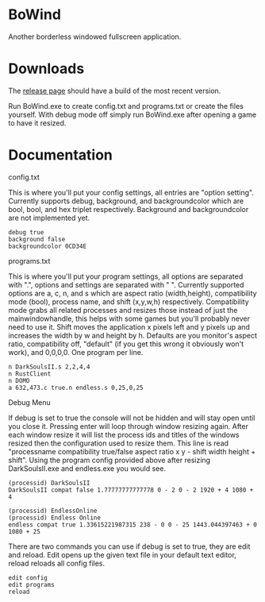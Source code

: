 BoWind
=========
Another borderless windowed fullscreen application.

Downloads
=========
The [release page](https://github.com/Wsheerio/BoWind/releases) should have a build of the most recent version.

Run BoWind.exe to create config.txt and programs.txt or create the files yourself. With debug mode off simply run BoWind.exe after opening a game to have it resized.

Documentation
=========
config.txt

This is where you'll put your config settings, all entries are "option setting". Currently supports debug, background, and backgroundcolor which are bool, bool, and hex triplet respectively. Background and backgroundcolor are not implemented yet.

    debug true
    background false
    backgroundcolor 0CD34E

programs.txt

This is where you'll put your program settings, all options are separated with ".", options and settings are separated with " ". Currently supported options are a, c, n, and s which are aspect ratio (width,height), compatibility mode (bool), process name, and shift (x,y,w,h) respectively. Compatibility mode grabs all related processes and resizes those instead of just the mainwindowhandle, this helps with some games but you'll probably never need to use it. Shift moves the application x pixels left and y pixels up and increases the width by w and height by h. Defaults are you monitor's aspect ratio, compatibility off, "default" (if you get this wrong it obviously won't work), and 0,0,0,0. One program per line.

    n DarkSoulsII.s 2,2,4,4
    n RustClient
    n DOMO
    a 632,473.c true.n endless.s 0,25,0,25
    
Debug Menu

If debug is set to true the console will not be hidden and will stay open until you close it. Pressing enter will loop through window resizing again. After each window resize it will list the process ids and titles of the windows resized then the configuration used to resize them. This line is read "processname compatibility true/false aspect ratio x y - shift width height + shift". Using the program config provided above after resizing DarkSoulsII.exe and endless.exe you would see.

    (processid) DarkSoulsII
    DarkSoulsII compat false 1.77777777777778 0 - 2 0 - 2 1920 + 4 1080 + 4
    
    (processid) EndlessOnline
    (processid) Endless Online
    endless compat true 1.33615221987315 238 - 0 0 - 25 1443.044397463 + 0 1080 + 25
    
There are two commands you can use if debug is set to true, they are edit and reload. Edit opens up the given text file in your default text editor, reload reloads all config files.

    edit config
    edit programs
    reload
